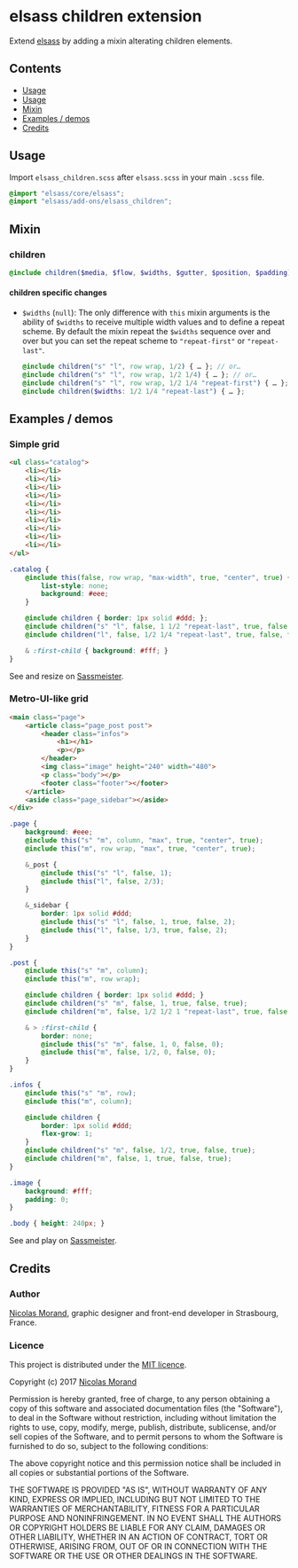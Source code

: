 # elsass children extension

Extend [elsass](//github.com/NicolasGraph/elsass) by adding a mixin alterating children elements.

## Contents

* [Usage](#usage)
* [Usage](#usage)
* [Mixin](#mixins)
* [Examples / demos](#examples--demos)
* [Credits](#credits)

## Usage

Import `elsass_children.scss` after `elsass.scss` in your main `.scss` file.

```scss
@import "elsass/core/elsass";
@import "elsass/add-ons/elsass_children";
```

## Mixin

### children

```scss
@include children($media, $flow, $widths, $gutter, $position, $padding);
```

#### children specific changes

- `$widths` (`null`): The only difference with `this` mixin arguments is the ability of `$widths` to receive multiple width values and to define a repeat scheme. By default the mixin repeat the `$widths` sequence over and over but you can set the repeat scheme to `"repeat-first"` or `"repeat-last"`.

  ```scss
  @include children("s" "l", row wrap, 1/2) { … }; // or…
  @include children("s" "l", row wrap, 1/2 1/4) { … }; // or…
  @include children("s" "l", row wrap, 1/2 1/4 "repeat-first") { … }; // or…
  @include children($widths: 1/2 1/4 "repeat-last") { … };
  ```

## Examples / demos

### Simple grid

```html
<ul class="catalog">
    <li></li>
    <li></li>
    <li></li>
    <li></li>
    <li></li>
    <li></li>
    <li></li>
    <li></li>
    <li></li>
    <li></li>
</ul>
```

```scss
.catalog {
    @include this(false, row wrap, "max-width", true, "center", true) {
        list-style: none;
        background: #eee;
    }

    @include children { border: 1px solid #ddd; };
    @include children("s" "l", false, 1 1/2 "repeat-last", true, false, true);
    @include children("l", false, 1/2 1/4 "repeat-last", true, false, true);

    & :first-child { background: #fff; }
}
```

See and resize on [Sassmeister](http://www.sassmeister.com/gist/614d42fbe999a66e873f38610fc15072).

### Metro-UI-like grid

```html
<main class="page">
    <article class="page_post post">
        <header class="infos">
            <h1></h1>
            <p></p>
        </header>
        <img class="image" height="240" width="480">
        <p class="body"></p>
        <footer class="footer"></footer>
    </article>
    <aside class="page_sidebar"></aside>
</div>
```

```scss
.page {
    background: #eee;
    @include this("s" "m", column, "max", true, "center", true);
    @include this("m", row wrap, "max", true, "center", true);

    &_post {
        @include this("s" "l", false, 1);
        @include this("l", false, 2/3);
    }

    &_sidebar {
        border: 1px solid #ddd;
        @include this("s" "l", false, 1, true, false, 2);
        @include this("l", false, 1/3, true, false, 2);
    }
}

.post {
    @include this("s" "m", column);
    @include this("m", row wrap);

    @include children { border: 1px solid #ddd; }
    @include children("s" "m", false, 1, true, false, true);
    @include children("m", false, 1/2 1/2 1 "repeat-last", true, false, true);

    & > :first-child {
        border: none;
        @include this("s" "m", false, 1, 0, false, 0);
        @include this("m", false, 1/2, 0, false, 0);
    }
}

.infos {
    @include this("s" "m", row);
    @include this("m", column);

    @include children {
        border: 1px solid #ddd;
        flex-grow: 1;
    }
    @include children("s" "m", false, 1/2, true, false, true);
    @include children("m", false, 1, true, false, true);
}

.image {
    background: #fff;
    padding: 0;
}

.body { height: 240px; }
```

See and play on [Sassmeister](http://www.sassmeister.com/gist/f000107b5994d2113b23772524a539c5).

## Credits

### Author

[Nicolas Morand](https://twitter.com/NicolasGraph), graphic designer and front-end developer in Strasbourg, France.

### Licence

This project is distributed under the [MIT licence](https://opensource.org/licenses/MIT).

Copyright (c) 2017 [Nicolas Morand](https://twitter.com/NicolasGraph)

Permission is hereby granted, free of charge, to any person obtaining a copy
of this software and associated documentation files (the "Software"), to deal
in the Software without restriction, including without limitation the rights
to use, copy, modify, merge, publish, distribute, sublicense, and/or sell
copies of the Software, and to permit persons to whom the Software is
furnished to do so, subject to the following conditions:

The above copyright notice and this permission notice shall be included in all
copies or substantial portions of the Software.

THE SOFTWARE IS PROVIDED "AS IS", WITHOUT WARRANTY OF ANY KIND, EXPRESS OR
IMPLIED, INCLUDING BUT NOT LIMITED TO THE WARRANTIES OF MERCHANTABILITY,
FITNESS FOR A PARTICULAR PURPOSE AND NONINFRINGEMENT. IN NO EVENT SHALL THE
AUTHORS OR COPYRIGHT HOLDERS BE LIABLE FOR ANY CLAIM, DAMAGES OR OTHER
LIABILITY, WHETHER IN AN ACTION OF CONTRACT, TORT OR OTHERWISE, ARISING FROM,
OUT OF OR IN CONNECTION WITH THE SOFTWARE OR THE USE OR OTHER DEALINGS IN THE
SOFTWARE.
